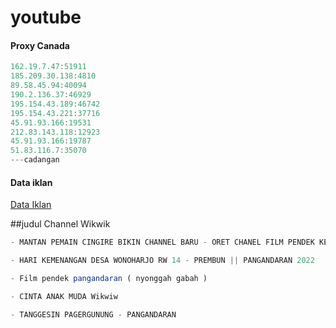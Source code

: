 # youtube


#### Proxy Canada
```js
162.19.7.47:51911
185.209.30.138:4810
89.58.45.94:40094
190.2.136.37:46929
195.154.43.189:46742
195.154.43.221:37716
45.91.93.166:19531
212.83.143.118:12923
45.91.93.166:19787
51.83.116.7:35070
---cadangan

```

#### Data iklan
[Data Iklan](https://www.prepostseo.com/tool/fake-address-generator)

##judul Channel Wikwik

```js
- MANTAN PEMAIN CINGIRE BIKIN CHANNEL BARU - ORET CHANEL FILM PENDEK KEBUMEN - SAINGAN APA GAK ??
```
```js
- HARI KEMENANGAN DESA WONOHARJO RW 14 - PREMBUN || PANGANDARAN 2022
```
```js
- Film pendek pangandaran ( nyonggah gabah )
```
```js
- CINTA ANAK MUDA Wikwiw
```
```js
- TANGGESIN PAGERGUNUNG - PANGANDARAN
```

